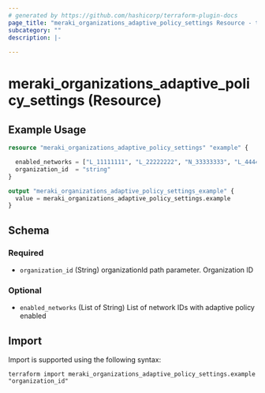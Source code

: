 ```yaml
---
# generated by https://github.com/hashicorp/terraform-plugin-docs
page_title: "meraki_organizations_adaptive_policy_settings Resource - terraform-provider-meraki"
subcategory: ""
description: |-
  
---
```


# meraki_organizations_adaptive_policy_settings (Resource)



## Example Usage

```terraform
resource "meraki_organizations_adaptive_policy_settings" "example" {

  enabled_networks = ["L_11111111", "L_22222222", "N_33333333", "L_44444444"]
  organization_id  = "string"
}

output "meraki_organizations_adaptive_policy_settings_example" {
  value = meraki_organizations_adaptive_policy_settings.example
}
```

<!-- schema generated by tfplugindocs -->
## Schema

### Required

- `organization_id` (String) organizationId path parameter. Organization ID

### Optional

- `enabled_networks` (List of String) List of network IDs with adaptive policy enabled

## Import

Import is supported using the following syntax:

```shell
terraform import meraki_organizations_adaptive_policy_settings.example "organization_id"
```
